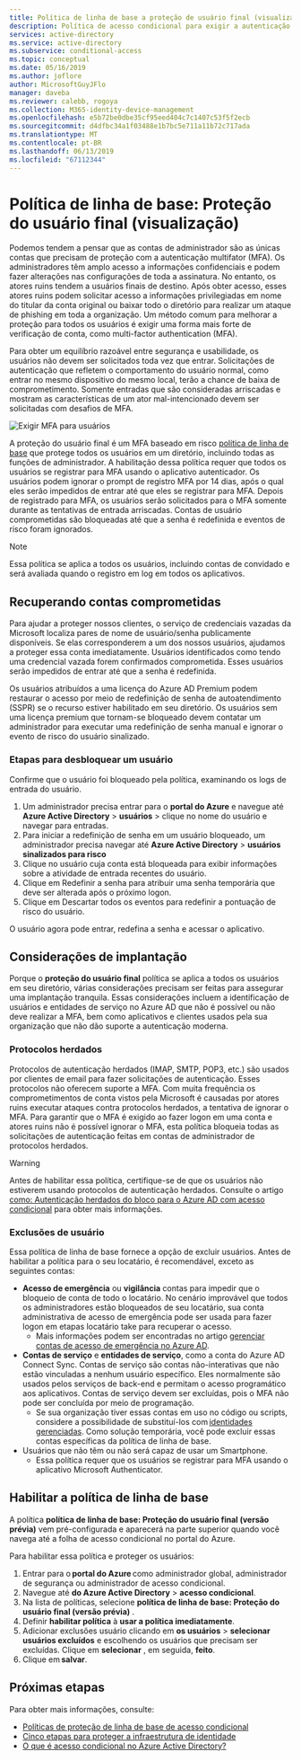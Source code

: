 ```yaml
---
title: Política de linha de base a proteção de usuário final (visualização) – Azure Active Directory
description: Política de acesso condicional para exigir a autenticação multifator para usuários
services: active-directory
ms.service: active-directory
ms.subservice: conditional-access
ms.topic: conceptual
ms.date: 05/16/2019
ms.author: joflore
author: MicrosoftGuyJFlo
manager: daveba
ms.reviewer: calebb, rogoya
ms.collection: M365-identity-device-management
ms.openlocfilehash: e5b72be0dbe35cf95eed404c7c1407c53f5f2ecb
ms.sourcegitcommit: d4dfbc34a1f03488e1b7bc5e711a11b72c717ada
ms.translationtype: MT
ms.contentlocale: pt-BR
ms.lasthandoff: 06/13/2019
ms.locfileid: "67112344"
---
```

# <a name="baseline-policy-end-user-protection-preview"></a>Política de linha de base: Proteção do usuário final (visualização)

Podemos tendem a pensar que as contas de administrador são as únicas contas que precisam de proteção com a autenticação multifator (MFA). Os administradores têm amplo acesso a informações confidenciais e podem fazer alterações nas configurações de toda a assinatura. No entanto, os atores ruins tendem a usuários finais de destino. Após obter acesso, esses atores ruins podem solicitar acesso a informações privilegiadas em nome do titular da conta original ou baixar todo o diretório para realizar um ataque de phishing em toda a organização. Um método comum para melhorar a proteção para todos os usuários é exigir uma forma mais forte de verificação de conta, como multi-factor authentication (MFA).

Para obter um equilíbrio razoável entre segurança e usabilidade, os usuários não devem ser solicitados toda vez que entrar. Solicitações de autenticação que refletem o comportamento do usuário normal, como entrar no mesmo dispositivo do mesmo local, terão a chance de baixa de comprometimento. Somente entradas que são consideradas arriscadas e mostram as características de um ator mal-intencionado devem ser solicitadas com desafios de MFA.

![Exigir MFA para usuários](./media/howto-baseline-protect-end-users/baseline-policy-end-user-protection.png)

A proteção do usuário final é um MFA baseado em risco [política de linha de base](concept-baseline-protection.md) que protege todos os usuários em um diretório, incluindo todas as funções de administrador. A habilitação dessa política requer que todos os usuários se registrar para MFA usando o aplicativo autenticador. Os usuários podem ignorar o prompt de registro MFA por 14 dias, após o qual eles serão impedidos de entrar até que eles se registrar para MFA. Depois de registrado para MFA, os usuários serão solicitados para o MFA somente durante as tentativas de entrada arriscadas. Contas de usuário comprometidas são bloqueadas até que a senha é redefinida e eventos de risco foram ignorados.

> [!NOTE]
> Essa política se aplica a todos os usuários, incluindo contas de convidado e será avaliada quando o registro em log em todos os aplicativos.

## <a name="recovering-compromised-accounts"></a>Recuperando contas comprometidas

Para ajudar a proteger nossos clientes, o serviço de credenciais vazadas da Microsoft localiza pares de nome de usuário/senha publicamente disponíveis. Se elas corresponderem a um dos nossos usuários, ajudamos a proteger essa conta imediatamente. Usuários identificados como tendo uma credencial vazada forem confirmados comprometida. Esses usuários serão impedidos de entrar até que a senha é redefinida.

Os usuários atribuídos a uma licença do Azure AD Premium podem restaurar o acesso por meio de redefinição de senha de autoatendimento (SSPR) se o recurso estiver habilitado em seu diretório. Os usuários sem uma licença premium que tornam-se bloqueado devem contatar um administrador para executar uma redefinição de senha manual e ignorar o evento de risco do usuário sinalizado.

### <a name="steps-to-unblock-a-user"></a>Etapas para desbloquear um usuário

Confirme que o usuário foi bloqueado pela política, examinando os logs de entrada do usuário.

1. Um administrador precisa entrar para o **portal do Azure** e navegue até **Azure Active Directory** > **usuários** > clique no nome do usuário e navegar para entradas.
1. Para iniciar a redefinição de senha em um usuário bloqueado, um administrador precisa navegar até **Azure Active Directory** > **usuários sinalizados para risco**
1. Clique no usuário cuja conta está bloqueada para exibir informações sobre a atividade de entrada recentes do usuário.
1. Clique em Redefinir a senha para atribuir uma senha temporária que deve ser alterada após o próximo logon.
1. Clique em Descartar todos os eventos para redefinir a pontuação de risco do usuário.

O usuário agora pode entrar, redefina a senha e acessar o aplicativo.

## <a name="deployment-considerations"></a>Considerações de implantação

Porque o **proteção do usuário final** política se aplica a todos os usuários em seu diretório, várias considerações precisam ser feitas para assegurar uma implantação tranquila. Essas considerações incluem a identificação de usuários e entidades de serviço no Azure AD que não é possível ou não deve realizar a MFA, bem como aplicativos e clientes usados pela sua organização que não dão suporte a autenticação moderna.

### <a name="legacy-protocols"></a>Protocolos herdados

Protocolos de autenticação herdados (IMAP, SMTP, POP3, etc.) são usados por clientes de email para fazer solicitações de autenticação. Esses protocolos não oferecem suporte a MFA.  Com muita frequência os comprometimentos de conta vistos pela Microsoft é causadas por atores ruins executar ataques contra protocolos herdados, a tentativa de ignorar o MFA. Para garantir que o MFA é exigido ao fazer logon em uma conta e atores ruins não é possível ignorar o MFA, esta política bloqueia todas as solicitações de autenticação feitas em contas de administrador de protocolos herdados.

> [!WARNING]
> Antes de habilitar essa política, certifique-se de que os usuários não estiverem usando protocolos de autenticação herdados. Consulte o artigo [como: Autenticação herdados do bloco para o Azure AD com acesso condicional](howto-baseline-protect-legacy-auth.md#identify-legacy-authentication-use) para obter mais informações.

### <a name="user-exclusions"></a>Exclusões de usuário

Essa política de linha de base fornece a opção de excluir usuários. Antes de habilitar a política para o seu locatário, é recomendável, exceto as seguintes contas:

* **Acesso de emergência** ou **vigilância** contas para impedir que o bloqueio de conta de todo o locatário. No cenário improvável que todos os administradores estão bloqueados de seu locatário, sua conta administrativa de acesso de emergência pode ser usada para fazer logon em etapas locatário take para recuperar o acesso.
   * Mais informações podem ser encontradas no artigo [gerenciar contas de acesso de emergência no Azure AD](../users-groups-roles/directory-emergency-access.md).
* **Contas de serviço** e **entidades de serviço**, como a conta do Azure AD Connect Sync. Contas de serviço são contas não-interativas que não estão vinculadas a nenhum usuário específico. Eles normalmente são usados pelos serviços de back-end e permitam o acesso programático aos aplicativos. Contas de serviço devem ser excluídas, pois o MFA não pode ser concluída por meio de programação.
   * Se sua organização tiver essas contas em uso no código ou scripts, considere a possibilidade de substituí-los com [identidades gerenciadas](../managed-identities-azure-resources/overview.md). Como solução temporária, você pode excluir essas contas específicas da política de linha de base.
* Usuários que não têm ou não será capaz de usar um Smartphone.
   * Essa política requer que os usuários se registrar para MFA usando o aplicativo Microsoft Authenticator.

## <a name="enable-the-baseline-policy"></a>Habilitar a política de linha de base

A política **política de linha de base: Proteção do usuário final (versão prévia)** vem pré-configurada e aparecerá na parte superior quando você navega até a folha de acesso condicional no portal do Azure.

Para habilitar essa política e proteger os usuários:

1. Entrar para o **portal do Azure** como administrador global, administrador de segurança ou administrador de acesso condicional.
1. Navegue até **do Azure Active Directory** > **acesso condicional**.
1. Na lista de políticas, selecione **política de linha de base: Proteção do usuário final (versão prévia)** .
1. Definir **habilitar política** à **usar a política imediatamente**.
1. Adicionar exclusões usuário clicando em **os usuários** > **selecionar usuários excluídos** e escolhendo os usuários que precisam ser excluídas. Clique em **selecionar** , em seguida, **feito**.
1. Clique em **salvar**.

## <a name="next-steps"></a>Próximas etapas

Para obter mais informações, consulte:

* [Políticas de proteção de linha de base de acesso condicional](concept-baseline-protection.md)
* [Cinco etapas para proteger a infraestrutura de identidade](../../security/azure-ad-secure-steps.md)
* [O que é acesso condicional no Azure Active Directory?](overview.md)
